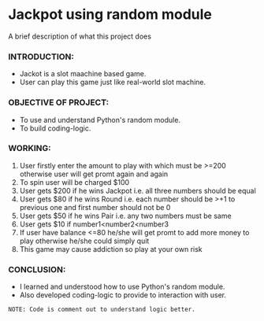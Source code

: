 # Jackpot using random module
A brief description of what this project does
### INTRODUCTION:
* Jackot is a slot maachine based game.
* User can play this game just like real-world slot machine.
### OBJECTIVE OF PROJECT:
* To use and understand Python's random module.
* To build coding-logic.
### WORKING:
1. User firstly enter the amount to play with which must be >=200 otherwise user will get promt again and again
2. To spin user will be charged $100
3. User gets $200 if he wins Jackpot i.e. all three numbers should be equal
4. User gets $80 if he wins Round i.e. each number should be >+1 to previous one and first number should not be 0
5. User gets $50 if he wins Pair i.e. any two numbers must be same
6. User gets $10 if number1<number2<number3
7. If user have balance <=80 he/she will get promt to add more money to play otherwise he/she could simply quit
8. This game may cause addiction so play at your own risk
### CONCLUSION:
* I learned and understood how to use Python's random module.
* Also developed coding-logic to provide to interaction with user. 
```
NOTE: Code is comment out to understand logic better.
```
